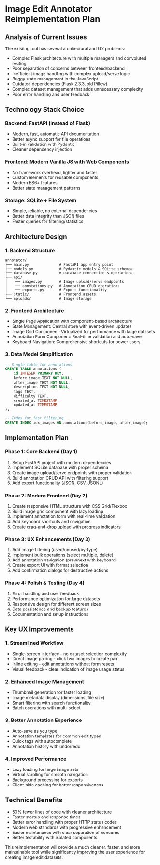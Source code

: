 # Image Edit Annotator Reimplementation Plan

## Analysis of Current Issues

The existing tool has several architectural and UX problems:

- Complex Flask architecture with multiple managers and convoluted routing
- Poor separation of concerns between frontend/backend
- Inefficient image handling with complex upload/serve logic
- Buggy state management in the JavaScript
- Outdated dependencies (Flask 2.3.3, old Pillow)
- Complex dataset management that adds unnecessary complexity
- Poor error handling and user feedback

## Technology Stack Choice

### Backend: FastAPI (instead of Flask)

- Modern, fast, automatic API documentation
- Better async support for file operations
- Built-in validation with Pydantic
- Cleaner dependency injection

### Frontend: Modern Vanilla JS with Web Components

- No framework overhead, lighter and faster
- Custom elements for reusable components
- Modern ES6+ features
- Better state management patterns

### Storage: SQLite + File System

- Simple, reliable, no external dependencies
- Better data integrity than JSON files
- Faster queries for filtering/statistics

## Architecture Design

### 1. Backend Structure

```
annotator/
├── main.py              # FastAPI app entry point
├── models.py            # Pydantic models & SQLite schemas
├── database.py          # Database connection & operations
├── api/
│   ├── images.py        # Image upload/serve endpoints
│   ├── annotations.py   # Annotation CRUD operations
│   └── exports.py       # Export functionality
├── static/              # Frontend assets
└── uploads/             # Image storage
```

### 2. Frontend Architecture

- Single Page Application with component-based architecture
- State Management: Central store with event-driven updates
- Image Grid Component: Virtualized for performance with large datasets
- Annotation Form Component: Real-time validation and auto-save
- Keyboard Navigation: Comprehensive shortcuts for power users

### 3. Data Model Simplification

```sql
-- Single table for annotations
CREATE TABLE annotations (
    id INTEGER PRIMARY KEY,
    before_image TEXT NOT NULL,
    after_image TEXT NOT NULL,
    description TEXT NOT NULL,
    tags TEXT,
    difficulty TEXT,
    created_at TIMESTAMP,
    updated_at TIMESTAMP
);

-- Index for fast filtering
CREATE INDEX idx_images ON annotations(before_image, after_image);
```

## Implementation Plan

### Phase 1: Core Backend (Day 1)

1. Setup FastAPI project with modern dependencies
2. Implement SQLite database with proper schema
3. Create image upload/serve endpoints with proper validation
4. Build annotation CRUD API with filtering support
5. Add export functionality (JSON, CSV, JSONL)

### Phase 2: Modern Frontend (Day 2)

1. Create responsive HTML structure with CSS Grid/Flexbox
2. Build image grid component with lazy loading
3. Implement annotation form with real-time validation
4. Add keyboard shortcuts and navigation
5. Create drag-and-drop upload with progress indicators

### Phase 3: UX Enhancements (Day 3)

1. Add image filtering (used/unused/by-type)
2. Implement bulk operations (select multiple, delete)
3. Add annotation navigation (prev/next with keyboard)
4. Create export UI with format selection
5. Add confirmation dialogs for destructive actions

### Phase 4: Polish & Testing (Day 4)

1. Error handling and user feedback
2. Performance optimization for large datasets
3. Responsive design for different screen sizes
4. Data persistence and backup features
5. Documentation and setup instructions

## Key UX Improvements

### 1. Streamlined Workflow

- Single-screen interface - no dataset selection complexity
- Direct image pairing - click two images to create pair
- Inline editing - edit annotations without form resets
- Visual feedback - clear indication of image usage status

### 2. Enhanced Image Management

- Thumbnail generation for faster loading
- Image metadata display (dimensions, file size)
- Smart filtering with search functionality
- Batch operations with multi-select

### 3. Better Annotation Experience

- Auto-save as you type
- Annotation templates for common edit types
- Quick tags with autocomplete
- Annotation history with undo/redo

### 4. Improved Performance

- Lazy loading for large image sets
- Virtual scrolling for smooth navigation
- Background processing for exports
- Client-side caching for better responsiveness

## Technical Benefits

- 50% fewer lines of code with cleaner architecture
- Faster startup and response times
- Better error handling with proper HTTP status codes
- Modern web standards with progressive enhancement
- Easier maintenance with clear separation of concerns
- Better testability with isolated components

This reimplementation will provide a much cleaner, faster, and more maintainable tool while significantly improving the user experience for creating image edit datasets.
